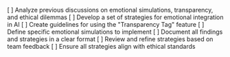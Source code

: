 [ ] Analyze previous discussions on emotional simulations, transparency, and ethical dilemmas
[ ] Develop a set of strategies for emotional integration in AI
[ ] Create guidelines for using the "Transparency Tag" feature
[ ] Define specific emotional simulations to implement
[ ] Document all findings and strategies in a clear format
[ ] Review and refine strategies based on team feedback
[ ] Ensure all strategies align with ethical standards